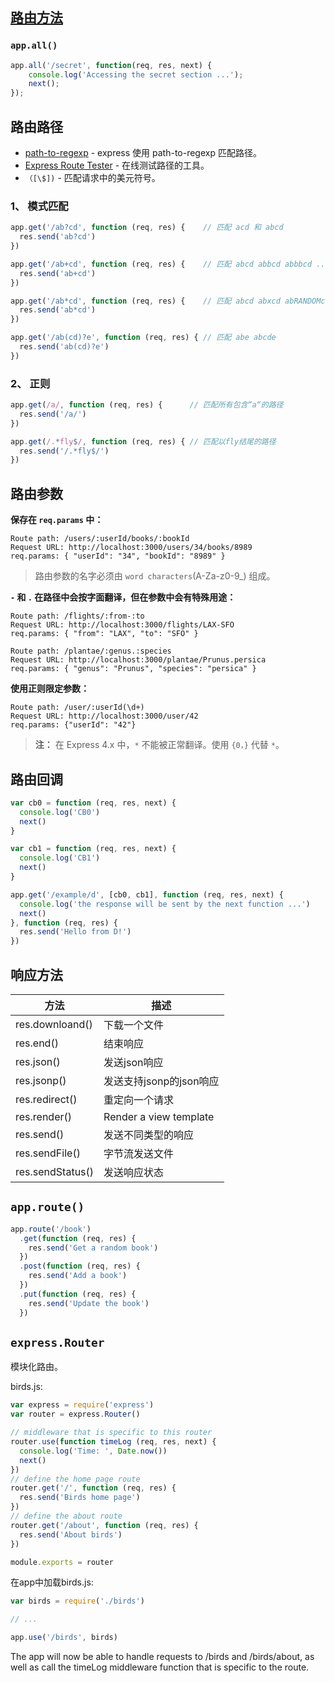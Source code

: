 ## [路由方法](http://www.expressjs.com.cn/en/4x/api.html#app.METHOD)

### `app.all()`
```js
app.all('/secret', function(req, res, next) {
    console.log('Accessing the secret section ...');
    next();
});
```

## 路由路径
* [path-to-regexp](https://www.npmjs.com/package/path-to-regexp) - express 使用 path-to-regexp 匹配路径。
* [Express Route Tester](http://forbeslindesay.github.io/express-route-tester/) - 在线测试路径的工具。
* `（[\$])` - 匹配请求中的美元符号。

### 1、 模式匹配
```js
app.get('/ab?cd', function (req, res) {    // 匹配 acd 和 abcd
  res.send('ab?cd')
})

app.get('/ab+cd', function (req, res) {    // 匹配 abcd abbcd abbbcd ...
  res.send('ab+cd')
})

app.get('/ab*cd', function (req, res) {    // 匹配 abcd abxcd abRANDOMcd ab123cd ...
  res.send('ab*cd')
})

app.get('/ab(cd)?e', function (req, res) { // 匹配 abe abcde
  res.send('ab(cd)?e')
})
```

### 2、 正则
```js
app.get(/a/, function (req, res) {      // 匹配所有包含“a“的路径
  res.send('/a/')
})

app.get(/.*fly$/, function (req, res) { // 匹配以fly结尾的路径
  res.send('/.*fly$/')
})
```

## 路由参数
**保存在 `req.params` 中：**  
```
Route path: /users/:userId/books/:bookId
Request URL: http://localhost:3000/users/34/books/8989
req.params: { "userId": "34", "bookId": "8989" }
```

>路由参数的名字必须由 `word characters`(A-Za-z0-9_) 组成。  

**`-` 和 `.` 在路径中会按字面翻译，但在参数中会有特殊用途：**  
```
Route path: /flights/:from-:to
Request URL: http://localhost:3000/flights/LAX-SFO
req.params: { "from": "LAX", "to": "SFO" }

Route path: /plantae/:genus.:species
Request URL: http://localhost:3000/plantae/Prunus.persica
req.params: { "genus": "Prunus", "species": "persica" }
```

**使用正则限定参数：**  
```
Route path: /user/:userId(\d+)
Request URL: http://localhost:3000/user/42
req.params: {"userId": "42"}
```
>**注：** 在 Express 4.x 中，`*` 不能被正常翻译。使用 `{0，}` 代替 `*`。


## 路由回调
```js
var cb0 = function (req, res, next) {
  console.log('CB0')
  next()
}

var cb1 = function (req, res, next) {
  console.log('CB1')
  next()
}

app.get('/example/d', [cb0, cb1], function (req, res, next) {
  console.log('the response will be sent by the next function ...')
  next()
}, function (req, res) {
  res.send('Hello from D!')
})
```

## 响应方法
| 方法 | 描述 |
| --- | --- |
| res.downloand() | 下载一个文件 |
| res.end() | 结束响应 |
| res.json() | 发送json响应 |
| res.jsonp() | 发送支持jsonp的json响应 |
| res.redirect() | 重定向一个请求 |
| res.render() | Render a view template |
| res.send() | 发送不同类型的响应 |
| res.sendFile() | 字节流发送文件 |
| res.sendStatus() | 发送响应状态 |

## `app.route()`
```js
app.route('/book')
  .get(function (req, res) {
    res.send('Get a random book')
  })
  .post(function (req, res) {
    res.send('Add a book')
  })
  .put(function (req, res) {
    res.send('Update the book')
  })
```

## `express.Router`
模块化路由。  

birds.js:  
```js
var express = require('express')
var router = express.Router()

// middleware that is specific to this router
router.use(function timeLog (req, res, next) {
  console.log('Time: ', Date.now())
  next()
})
// define the home page route
router.get('/', function (req, res) {
  res.send('Birds home page')
})
// define the about route
router.get('/about', function (req, res) {
  res.send('About birds')
})

module.exports = router
```
在app中加载birds.js:  
```js
var birds = require('./birds')

// ...

app.use('/birds', birds)
```
The app will now be able to handle requests to /birds and /birds/about, as well as call the timeLog middleware function that is specific to the route.  




